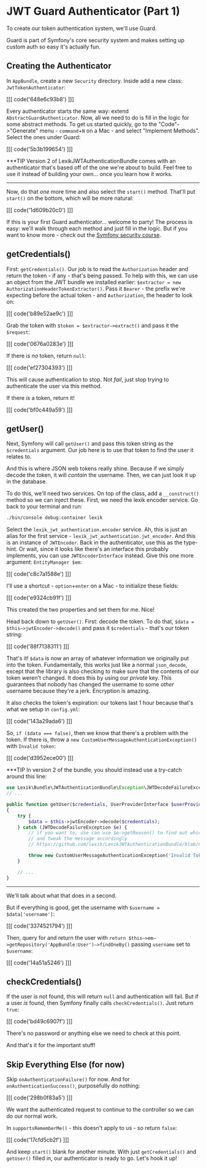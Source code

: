 # JWT Guard Authenticator (Part 1)

To create our token authentication system, we'll use Guard.

Guard is part of Symfony's core security system and makes setting up custom auth
so easy it's actually fun.

## Creating the Authenticator

In `AppBundle`, create a new `Security` directory. Inside add a new class: `JwtTokenAuthenticator`:

[[[ code('648e6c93b8') ]]]

Every authenticator starts the same way: extend `AbstractGuardAuthenticator`. Now,
all we need to do is fill in the logic for some abstract methods. To get us started
quickly, go to the "Code"->"Generate" menu - `command`+`N` on a Mac - and select
"Implement Methods". Select the ones under Guard:

[[[ code('5b3b199654') ]]]

***TIP
Version 2 of LexikJWTAuthenticationBundle comes with an authenticator that's
based off of the one we're about to build. Feel free to use it instead of
building your own... once you learn how it works.
***

Now, do that *one* more time and also select the `start()` method. That'll put `start()`
on the bottom, which will be more natural:

[[[ code('1d609b20c0') ]]]

If this is your first Guard authenticator... welcome to party! The process is easy:
we'll walk through each method and just fill in the logic. But if you want to know
more - check out the [Symfony security course][1].

## getCredentials()

First: `getCredentials()`. Our job is to read the `Authorization` header and return
the token - if any - that's being passed. To help with this, we can use an object
from the JWT bundle we installed earlier: `$extractor = new AuthorizationHeaderTokenExtractor()`.
Pass it `Bearer` - the prefix we're expecting before the actual token - and `Authorization`,
the header to look on:

[[[ code('b89e52ae9c') ]]]

Grab the token with `$token = $extractor–>extract()` and pass it the `$request`:

[[[ code('0676a0283e') ]]]

If there is *no* token, return `null`:

[[[ code('ef27304393') ]]]

This will cause authentication to stop. Not *fail*, just stop trying to authenticate
the user via this method.

If there *is* a token, return it!

[[[ code('bf0c449a59') ]]]

## getUser()

Next, Symfony will call `getUser()` and pass this token string as the `$credentials`
argument. Our job here is to use that token to find the user it relates to.

And this is where JSON web tokens really shine. Because if we simply decode the token, it
will *contain* the username. Then, we can just look it up in the database.

To do this, we'll need two services. On top of the class, add a `__construct()`
method so we can inject these. First, we need the lexik encoder service. Go back
to your terminal and run:

```bash
./bin/console debug:container lexik
```

Select the `lexik_jwt_authentication.encoder` service. Ah, this is just an alias
for the first service - `lexik_jwt_authentication.jwt_encoder`. And this is an instance
of `JWTEncoder`. Back in the authenticator, use this as the type-hint. Or wait,
since it looks like there's an interface this probably implements, you can use
`JWTEncoderInterface` instead. Give this one more argument: `EntityManager $em`:

[[[ code('c8c7a1588e') ]]]

I'll use a shortcut - `option`+`enter` on a Mac - to initialize these fields:

[[[ code('e9324cb91f') ]]]

This created the two properties and set them for me. Nice!

Head back down to `getUser()`. First: decode the token. To do that,
`$data = $this–>jwtEncoder->decode()` and pass it `$credentials` - that's our token
string:

[[[ code('88f7138311') ]]]

That's it! `$data` is now an array of whatever information we originally put into
the token. Fundamentally, this works just like a normal `json_decode`, except that
the library is also checking to make sure that the contents of our token weren't
changed. It does this by using our *private* key. This guarantees that nobody has
changed the username to some *other* username because they're a jerk. Encryption
is amazing.

It also checks the token's expiration: our tokens last 1 hour because that's what we
setup in `config.yml`:

[[[ code('143a29ada6') ]]]

So, `if ($data === false)`, then we know that there's a problem with the token. If
there is, throw a `new CustomUserMessageAuthenticationException()` with `Invalid token`:

[[[ code('d3952ece00') ]]]

***TIP
In version 2 of the bundle, you should instead use a try-catch around this line:

```php
use Lexik\Bundle\JWTAuthenticationBundle\Exception\JWTDecodeFailureException;
// ...

public function getUser($credentials, UserProviderInterface $userProvider)
{
    try {
        $data = $this->jwtEncoder->decode($credentials);
    } catch (JWTDecodeFailureException $e) {
        // if you want to, use can use $e->getReason() to find out which of the 3 possible things went wrong
        // and tweak the message accordingly
        // https://github.com/lexik/LexikJWTAuthenticationBundle/blob/05e15967f4dab94c8a75b275692d928a2fbf6d18/Exception/JWTDecodeFailureException.php

        throw new CustomUserMessageAuthenticationException('Invalid Token');
    }

    // ...
}
```
***

We'll talk about what that does in a second.

But if everything is good, get the username with `$username = $data['username']`:

[[[ code('3374521794') ]]]

Then, query for and return the user with
`return $this–>em–>getRepository('AppBundle:User')–>findOneBy()` passing
`username` set to `$username`:

[[[ code('14a51a5246') ]]]

## checkCredentials()

If the user is not found, this will return `null` and authentication will fail. But
if a user *is* found, then Symfony finally calls `checkCredentials()`. Just return
`true`:

[[[ code('bd49c6907f') ]]]

There's no password or anything else we need to check at this point.

And that's it for the important stuff!

## Skip Everything Else (for now)

Skip `onAuthenticationFailure()` for now. And for `onAuthenticationSuccess()`,
purposefully do nothing:

[[[ code('298b0f83a5') ]]]

We want the authenticated request to continue to the controller so we can do
our normal work.

In `supportsRememberMe()` - this doesn't apply to us - so return `false`:

[[[ code('17cfd5cb2f') ]]]

And keep `start()` blank for another minute. With just `getCredentials()` and `getUser()`
filled in, our authenticator is ready to go. Let's hook it up!


[1]: https://knpuniversity.com/screencast/symfony-security

